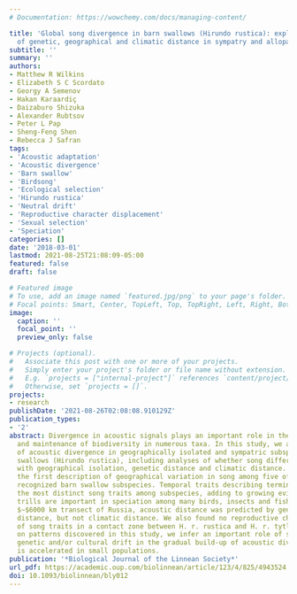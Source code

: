 ```yaml
---
# Documentation: https://wowchemy.com/docs/managing-content/

title: 'Global song divergence in barn swallows (Hirundo rustica): exploring the roles
  of genetic, geographical and climatic distance in sympatry and allopatry'
subtitle: ''
summary: ''
authors:
- Matthew R Wilkins
- Elizabeth S C Scordato
- Georgy A Semenov
- Hakan Karaardiç
- Daizaburo Shizuka
- Alexander Rubtsov
- Peter L Pap
- Sheng-Feng Shen
- Rebecca J Safran
tags:
- 'Acoustic adaptation'
- 'Acoustic divergence'
- 'Barn swallow'
- 'Birdsong'
- 'Ecological selection'
- 'Hirundo rustica'
- 'Neutral drift'
- 'Reproductive character displacement'
- 'Sexual selection'
- 'Speciation'
categories: []
date: '2018-03-01'
lastmod: 2021-08-25T21:08:09-05:00
featured: false
draft: false

# Featured image
# To use, add an image named `featured.jpg/png` to your page's folder.
# Focal points: Smart, Center, TopLeft, Top, TopRight, Left, Right, BottomLeft, Bottom, BottomRight.
image:
  caption: ''
  focal_point: ''
  preview_only: false

# Projects (optional).
#   Associate this post with one or more of your projects.
#   Simply enter your project's folder or file name without extension.
#   E.g. `projects = ["internal-project"]` references `content/project/deep-learning/index.md`.
#   Otherwise, set `projects = []`.
projects: 
- research
publishDate: '2021-08-26T02:08:08.910129Z'
publication_types:
- '2'
abstract: Divergence in acoustic signals plays an important role in the production
  and maintenance of biodiversity in numerous taxa. In this study, we assess patterns
  of acoustic divergence in geographically isolated and sympatric subspecies of barn
  swallows (Hirundo rustica), including analyses of whether song differentiation varies
  with geographical isolation, genetic distance and climatic distance. We provide
  the first description of geographical variation in song among five of six currently
  recognized barn swallow subspecies. Temporal traits describing terminal trills were
  the most distinct song traits among subspecies, adding to growing evidence that
  trills are important in speciation among many birds, insects and fish. Across a
  $∼$6000 km transect of Russia, acoustic distance was predicted by genetic and geographical
  distance, but not climatic distance. We also found no reproductive character displacement
  of song traits in a contact zone between H. r. rustica and H. r. tytleri. Based
  on patterns discovered in this study, we infer an important role of sexual selection,
  genetic and/or cultural drift in the gradual build-up of acoustic divergence, which
  is accelerated in small populations.
publication: '*Biological Journal of the Linnean Society*'
url_pdf: https://academic.oup.com/biolinnean/article/123/4/825/4943524
doi: 10.1093/biolinnean/bly012
---
```


